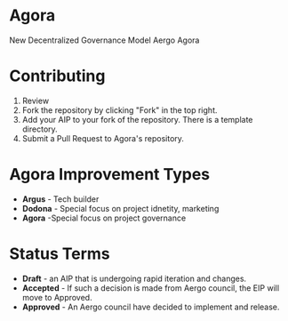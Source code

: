 # Agora
New Decentralized Governance Model Aergo Agora

# Contributing
1. Review
2. Fork the repository by clicking "Fork" in the top right.
3. Add your AIP to your fork of the repository. There is a template directory.
4. Submit a Pull Request to Agora's repository.

# Agora Improvement Types
* **Argus** - Tech builder
* **Dodona** - Special focus on project idnetity, marketing
* **Agora** -Special focus on project governance

# Status Terms
* **Draft** - an AIP that is undergoing rapid iteration and changes.
* **Accepted** - If such a decision is made from Aergo council, the EIP will move to Approved.
* **Approved** - An Aergo council have decided to implement and release.

